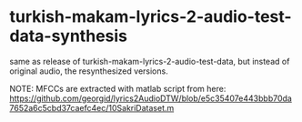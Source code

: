 # turkish-makam-lyrics-2-audio-test-data-synthesis
same as release of turkish-makam-lyrics-2-audio-test-data, but instead of original audio, the resynthesized versions.

NOTE: 
MFCCs are extracted with matlab script from here:
https://github.com/georgid/lyrics2AudioDTW/blob/e5c35407e443bbb70da7652a6c5cbd37caefc4ec/10SakriDataset.m
